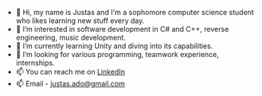 - 👋 Hi, my name is Justas and I'm a sophomore computer science student who likes learning new stuff every day.
- 👀 I’m interested in software development in C# and C++, reverse engineering, music development.
- 🌱 I’m currently learning Unity and diving into its capabilities.
- 💞️ I’m looking for various programming, teamwork experience, internships.
- 📫 You can reach me on [LinkedIn](https://www.linkedin.com/in/justas-adomaitis-7bb024213/) 
- 📫  Email - justas.ado@gmail.com
<!---
jusadocode/jusadocode is a ✨ special ✨ repository because its `README.md` (this file) appears on your GitHub profile.
You can click the Preview link to take a look at your changes.
--->
